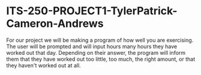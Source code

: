 # ITS-250-PROJECT1-TylerPatrick-Cameron-Andrews
For our project we will be making a program of how well you are exercising.
The user will be prompted and will input hours many hours they have worked out that day.
Depending on their answer, the program will inform them that they have worked out too little, too much, the right amount, or that they haven't worked out at all.
